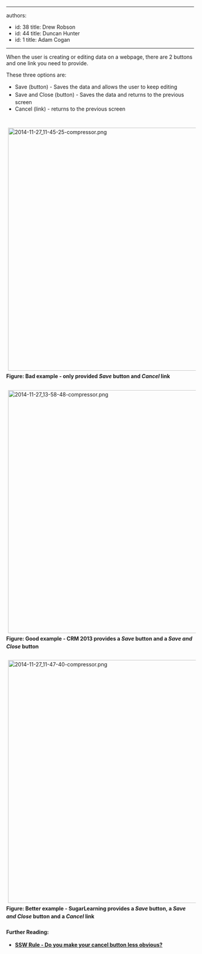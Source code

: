 

---
authors:
  - id: 38
    title: Drew Robson
  - id: 44
    title: Duncan Hunter
  - id: 1
    title: Adam Cogan
---




<span class='intro'> ​​When the user is creating or editing data on a webpage, there are 2 buttons and one link you need to provide.<br> </span>

<p>​These three options are&#58;</p><ul><li><span style="line-height&#58;20.8px;">Save (button) - Saves the data and allows the user to keep editing<br></span></li><li><span style="line-height&#58;20.8px;">Save and Close (button) - Saves the data and returns to the previous screen</span></li><li><span style="line-height&#58;20.8px;">Cancel (link) - returns to the previous screen</span></li></ul><div><span style="line-height&#58;20.8px;"><br></span></div><div><span style="line-height&#58;20.8px;"><img src="/PublishingImages/2014-11-27_11-45-25-compressor.png" alt="2014-11-27_11-45-25-compressor.png" style="margin&#58;5px;width&#58;650px;" /><br></span></div><div><span style="line-height&#58;20.8px;"><strong>Figure&#58; Bad example - only provided <em>Save </em>button and <em>Cancel </em>link</strong></span></div><div><span style="line-height&#58;20.8px;"><br></span></div><div><span style="line-height&#58;20.8px;"><img src="/PublishingImages/2014-11-27_13-58-48-compressor.png" alt="2014-11-27_13-58-48-compressor.png" style="margin&#58;5px;width&#58;650px;" /><br></span></div><div><span style="line-height&#58;20.8px;"><strong>Figure&#58; Good example - CRM 2013 provides a </strong><em><strong>Save </strong></em><strong>button a</strong><strong>nd a <em>Save and Close</em> button</strong></span></div><div><span style="line-height&#58;20.8px;"><br></span></div><div><span style="line-height&#58;20.8px;"><img src="/PublishingImages/2014-11-27_11-47-40-compressor.png" alt="2014-11-27_11-47-40-compressor.png" style="margin&#58;5px;width&#58;650px;" /><br></span></div><div><span style="line-height&#58;20.8px;"><strong>Figure&#58; Better example - SugarLearning provides a <em>Save </em>button, a <em>Save and Close</em> button and a <em>Cancel </em>link</strong></span></div><div><span style="line-height&#58;20.8px;"><br></span></div><div><span style="line-height&#58;20.8px;"><strong>Further&#160;Reading&#58;</strong></span></div><div><ul><li><strong style="line-height&#58;20.8px;"><a href="/_layouts/15/FIXUPREDIRECT.ASPX?WebId=3dfc0e07-e23a-4cbb-aac2-e778b71166a2&amp;TermSetId=07da3ddf-0924-4cd2-a6d4-a4809ae20160&amp;TermId=e256302c-c486-4046-b202-a6b2020a5229">​​​SSW Rule -&#160;​​Do you make your cancel button less obvious?​</a>​</strong><br></li></ul></div>


